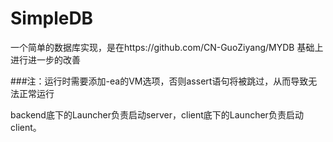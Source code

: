 # SimpleDB
  一个简单的数据库实现，是在https://github.com/CN-GuoZiyang/MYDB 基础上进行进一步的改善

###注：运行时需要添加-ea的VM选项，否则assert语句将被跳过，从而导致无法正常运行

backend底下的Launcher负责启动server，client底下的Launcher负责启动client。